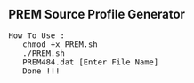 ## PREM Source Profile Generator
<pre>
How To Use :
   chmod +x PREM.sh
   ./PREM.sh
   PREM484.dat [Enter File Name]
   Done !!!
